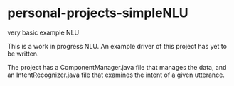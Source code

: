# personal-projects-simpleNLU
very basic example NLU

This is a work in progress NLU. An example driver of this project has yet to be written.

The project has a ComponentManager.java file that manages the data, and an IntentRecognizer.java file that examines the intent of a given utterance.
